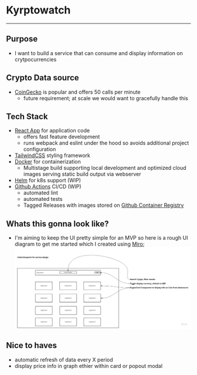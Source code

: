 # Kyrptowatch
___
## Purpose
 - I want to build a service that can consume and display information on crytpocurrencies

## Crypto Data source
- [CoinGecko](https://www.coingecko.com/en/api) is popular and offers 50 calls per minute
  - future requirement; at scale we would want to gracefully handle this

## Tech Stack
- [React App](https://reactjs.org/docs/create-a-new-react-app.html) for application code
  - offers fast feature development
  - runs webpack and eslint under the hood so avoids additional project configuration
- [TailwindCSS](https://tailwindcss.com/) styling framework
- [Docker](https://docs.docker.com/develop/develop-images/dockerfile_best-practices/) for containerization
  - Multistage build supporting local development and optimized cloud images serving static build output via webserver
- [Helm](https://helm.sh/) for k8s support (WIP)
- [Github Actions](https://github.com/features/actions) CI/CD (WIP)
  - automated lint
  - automated tests
  - Tagged Releases with images stored on [Github Container Registry](https://docs.github.com/en/packages/working-with-a-github-packages-registry/working-with-the-container-registry)

## Whats this gonna look like?
 - I'm aiming to keep the UI pretty simple for an MVP so here is a rough UI diagram to get me started which I created using [Miro](https://miro.com);
![UI](.docs/inital-ui.jpg?raw=true "Im not a designer okay...")


## Nice to haves
 - automatic refresh of data every X period
 - display price info in graph ethier within card or popout modal